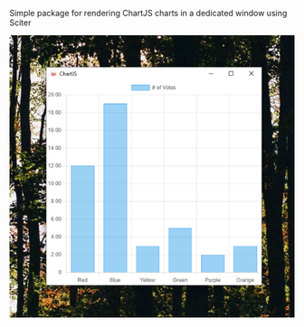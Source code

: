Simple package for rendering ChartJS charts in a dedicated window using Sciter

![Screenshot](examples/SimpleChart.png)